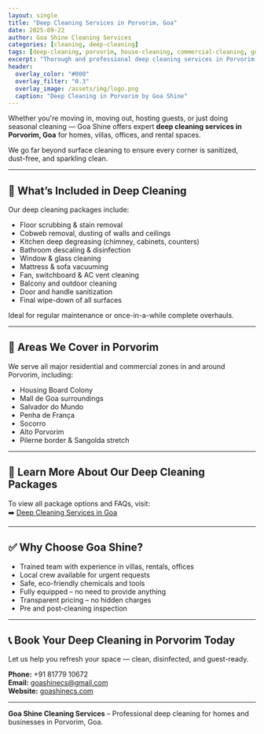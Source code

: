 ```yaml
---
layout: single
title: "Deep Cleaning Services in Porvorim, Goa"
date: 2025-09-22
author: Goa Shine Cleaning Services
categories: [cleaning, deep-cleaning]
tags: [deep-cleaning, porvorim, house-cleaning, commercial-cleaning, goa]
excerpt: "Thorough and professional deep cleaning services in Porvorim for homes, villas, offices, and rental properties."
header:
  overlay_color: "#000"
  overlay_filter: "0.3"
  overlay_image: /assets/img/logo.png
  caption: "Deep Cleaning in Porvorim by Goa Shine"
---
```


Whether you're moving in, moving out, hosting guests, or just doing seasonal cleaning — Goa Shine offers expert **deep cleaning services in Porvorim, Goa** for homes, villas, offices, and rental spaces.

We go far beyond surface cleaning to ensure every corner is sanitized, dust-free, and sparkling clean.

---

## 🧽 What’s Included in Deep Cleaning

Our deep cleaning packages include:

- Floor scrubbing & stain removal  
- Cobweb removal, dusting of walls and ceilings  
- Kitchen deep degreasing (chimney, cabinets, counters)  
- Bathroom descaling & disinfection  
- Window & glass cleaning  
- Mattress & sofa vacuuming  
- Fan, switchboard & AC vent cleaning  
- Balcony and outdoor cleaning  
- Door and handle sanitization  
- Final wipe-down of all surfaces

Ideal for regular maintenance or once-in-a-while complete overhauls.

---

## 📍 Areas We Cover in Porvorim

We serve all major residential and commercial zones in and around Porvorim, including:

- Housing Board Colony  
- Mall de Goa surroundings  
- Salvador do Mundo  
- Penha de França  
- Socorro  
- Alto Porvorim  
- Pilerne border & Sangolda stretch

---

## 🔗 Learn More About Our Deep Cleaning Packages

To view all package options and FAQs, visit:  
➡️ [Deep Cleaning Services in Goa](https://goashinecs.com/deep-cleaning-services-goa)

---

## ✅ Why Choose Goa Shine?

- Trained team with experience in villas, rentals, offices  
- Local crew available for urgent requests  
- Safe, eco-friendly chemicals and tools  
- Fully equipped – no need to provide anything  
- Transparent pricing – no hidden charges  
- Pre and post-cleaning inspection

---

## 📞 Book Your Deep Cleaning in Porvorim Today

Let us help you refresh your space — clean, disinfected, and guest-ready.

**Phone:** +91 81779 10672  
**Email:** [goashinecs@gmail.com](mailto:goashinecs@gmail.com)  
**Website:** [goashinecs.com](https://goashinecs.com)

---

**Goa Shine Cleaning Services** – Professional deep cleaning for homes and businesses in Porvorim, Goa.
